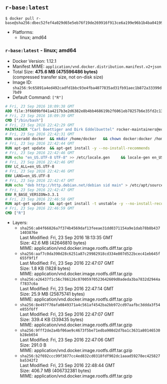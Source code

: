 ## `r-base:latest`

```console
$ docker pull r-base@sha256:dbec52fef4a029d65e5eb76f19de269916f913ce6a199e96b1b4ba041991874b
```

-	Platforms:
	-	linux; amd64

### `r-base:latest` - linux; amd64

-	Docker Version: 1.12.1
-	Manifest MIME: `application/vnd.docker.distribution.manifest.v2+json`
-	Total Size: **475.6 MB (475596486 bytes)**  
	(compressed transfer size, not on-disk size)
-	Image ID: `sha256:9c65891a4ed492cadfd1bbc93e4fba4077835ad31fb91aec1b872a33399d7bd9`
-	Default Command: `["R"]`

```dockerfile
# Fri, 23 Sep 2016 18:09:38 GMT
ADD file:3f6609bf041a4217b3e2d6382e8b4bb468619b2f6061eb78257b6e35fd2c13ef in / 
# Fri, 23 Sep 2016 18:09:39 GMT
CMD ["/bin/bash"]
# Fri, 23 Sep 2016 22:42:29 GMT
MAINTAINER "Carl Boettiger and Dirk Eddelbuettel" rocker-maintainers@eddelbuettel.com
# Fri, 23 Sep 2016 22:42:31 GMT
RUN useradd docker 	&& mkdir /home/docker 	&& chown docker:docker /home/docker 	&& addgroup docker staff
# Fri, 23 Sep 2016 22:42:44 GMT
RUN apt-get update 	&& apt-get install -y --no-install-recommends 		ed 		less 		locales 		vim-tiny 		wget 		ca-certificates 	&& rm -rf /var/lib/apt/lists/*
# Fri, 23 Sep 2016 22:42:46 GMT
RUN echo "en_US.UTF-8 UTF-8" >> /etc/locale.gen 	&& locale-gen en_US.utf8 	&& /usr/sbin/update-locale LANG=en_US.UTF-8
# Fri, 23 Sep 2016 22:42:46 GMT
ENV LC_ALL=en_US.UTF-8
# Fri, 23 Sep 2016 22:42:46 GMT
ENV LANG=en_US.UTF-8
# Fri, 23 Sep 2016 22:42:47 GMT
RUN echo "deb http://http.debian.net/debian sid main" > /etc/apt/sources.list.d/debian-unstable.list 	&& echo 'APT::Default-Release "testing";' > /etc/apt/apt.conf.d/default
# Fri, 23 Sep 2016 22:42:47 GMT
ENV R_BASE_VERSION=3.3.1
# Fri, 23 Sep 2016 22:46:58 GMT
RUN apt-get update 	&& apt-get install -t unstable -y --no-install-recommends 		littler                 r-cran-littler 		r-base=${R_BASE_VERSION}* 		r-base-dev=${R_BASE_VERSION}* 		r-recommended=${R_BASE_VERSION}*         && echo 'options(repos = c(CRAN = "https://cran.rstudio.com/"), download.file.method = "libcurl")' >> /etc/R/Rprofile.site         && echo 'source("/etc/R/Rprofile.site")' >> /etc/littler.r 	&& ln -s /usr/share/doc/littler/examples/install.r /usr/local/bin/install.r 	&& ln -s /usr/share/doc/littler/examples/install2.r /usr/local/bin/install2.r 	&& ln -s /usr/share/doc/littler/examples/installGithub.r /usr/local/bin/installGithub.r 	&& ln -s /usr/share/doc/littler/examples/testInstalled.r /usr/local/bin/testInstalled.r 	&& install.r docopt 	&& rm -rf /tmp/downloaded_packages/ /tmp/*.rds 	&& rm -rf /var/lib/apt/lists/*
# Fri, 23 Sep 2016 22:46:59 GMT
CMD ["R"]
```

-	Layers:
	-	`sha256:a84f66826a7f374b4569daf13feeae31dd0371154a9e1dab78b8b4371403876e`  
		Last Modified: Fri, 23 Sep 2016 18:13:35 GMT  
		Size: 42.6 MB (42646810 bytes)  
		MIME: application/vnd.docker.image.rootfs.diff.tar.gzip
	-	`sha256:aaf7c0da390d28c6251a87c29982918cd334e807d522bcec41eb645f655f9f1f`  
		Last Modified: Fri, 23 Sep 2016 22:47:07 GMT  
		Size: 1.8 KB (1828 bytes)  
		MIME: application/vnd.docker.image.rootfs.diff.tar.gzip
	-	`sha256:e26437f1c56c786126c07005970523642609d0adeda3ba7832d2944af7837c6a`  
		Last Modified: Fri, 23 Sep 2016 22:47:14 GMT  
		Size: 25.9 MB (25875741 bytes)  
		MIME: application/vnd.docker.image.rootfs.diff.tar.gzip
	-	`sha256:8e497f70afa0849371a4c561af4542ba2bb972cd97aafbc3ddda3f54e855f6ff`  
		Last Modified: Fri, 23 Sep 2016 22:47:07 GMT  
		Size: 339.4 KB (339435 bytes)  
		MIME: application/vnd.docker.image.rootfs.diff.tar.gzip
	-	`sha256:9fff2de2a4bf06ae9c4673f5be71edba908d2d7ba1c3631a80146530b28eb654`  
		Last Modified: Fri, 23 Sep 2016 22:47:06 GMT  
		Size: 291.0 B  
		MIME: application/vnd.docker.image.rootfs.diff.tar.gzip
	-	`sha256:b2f692ccc99f3877cc4ed832cd0318fdf902dc1aaad59278ec425827ba5342f2`  
		Last Modified: Fri, 23 Sep 2016 22:48:44 GMT  
		Size: 406.7 MB (406732381 bytes)  
		MIME: application/vnd.docker.image.rootfs.diff.tar.gzip

